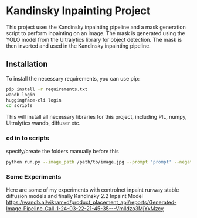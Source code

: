 # Kandinsky Inpainting Project

This project uses the Kandinsky inpainting pipeline and a mask generation script to perform inpainting on an image. The mask is generated using the YOLO model from the Ultralytics library for object detection. The mask is then inverted and used in the Kandinsky inpainting pipeline.

## Installation

To install the necessary requirements, you can use pip:

```bash
pip install -r requirements.txt
wandb login
huggingface-cli login
cd scripts
```

This will install all necessary libraries for this project, including PIL, numpy, Ultralytics wandb, diffuser etc.

### cd in to scripts
specify/create the folders manually before this
```bash
python run.py --image_path /path/to/image.jpg --prompt 'prompt' --negative_prompt 'negative prompt' --output_dir /path/to/output --mask_dir /path/to/mask --uid unique_id


```
### Some Experiments
Here are some of my experiments with controlnet inpaint runway stable diffusion models and finally Kandinsky 2.2 Inpaint Model
https://wandb.ai/vikramxd/product_placement_api/reports/Generated-Image-Pipeline-Call-1-24-03-22-21-45-35---Vmlldzo3MjYxMzcy
